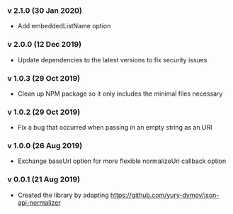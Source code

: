 ### v 2.1.0 (30 Jan 2020)
- Add embeddedListName option

### v 2.0.0 (12 Dec 2019)
- Update dependencies to the latest versions to fix security issues

### v 1.0.3 (29 Oct 2019)
- Clean up NPM package so it only includes the minimal files necessary

### v 1.0.2 (29 Oct 2019)
- Fix a bug that occurred when passing in an empty string as an URI

### v 1.0.0 (26 Aug 2019)
- Exchange baseUrl option for more flexible normalizeUri callback option

### v 0.0.1 (21 Aug 2019)
- Created the library by adapting https://github.com/yury-dymov/json-api-normalizer
